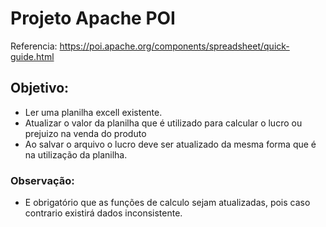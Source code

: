# Projeto Apache POI

  Referencia:  https://poi.apache.org/components/spreadsheet/quick-guide.html

## Objetivo:

 -  Ler uma planilha excell existente.
 -  Atualizar o valor da planilha que é utilizado para calcular o lucro ou prejuizo na venda do produto
 -  Ao salvar o arquivo o lucro deve ser atualizado da mesma forma que é na utilização da planilha.
### Observação:

 -  E obrigatório que as funções de calculo sejam atualizadas, pois caso contrario existirá dados inconsistente.